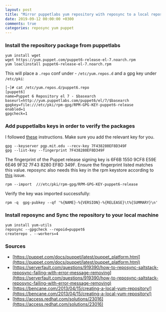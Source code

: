 ```yaml
---
layout: post
title: "Mirror puppetlabs yum repository with reposync to a local repository"
date: 2019-09-12 00:00:00 +0300
comments: true
categories: reposync yum puppet
---
```


### **Install the repository package from puppetlabs** ###
<!--more-->
```
yum install wget
wget https://yum.puppet.com/puppet6-release-el-7.noarch.rpm
yum loaclinstall puppet6-release-el-7.noarch.rpm
```

This will place a `.repo` conf under - `/etc/yum.repos.d` and a gpg key under `/etc/pki`:
```
[~]# cat /etc/yum.repos.d/puppet6.repo
[puppet6]
name=Puppet 6 Repository el 7 - $basearch
baseurl=http://yum.puppetlabs.com/puppet6/el/7/$basearch
gpgkey=file:///etc/pki/rpm-gpg/RPM-GPG-KEY-puppet6-release
enabled=1
gpgcheck=1
```

### **Add puppetlalbs keys in order to verify the packages** ###

I followed [these](https://puppet.com/docs/puppet/latest/puppet_platform.html#task-6116) instructions. Make sure you add the relevant key for you.
```
gpg --keyserver pgp.mit.edu --recv-key 7F438280EF8D349F
gpg --list-key --fingerprint 7F438280EF8D349F
```
The fingerprint of the Puppet release signing key is 6F6B 1550 9CF8 E59E 6E46 9F32 7F43 8280 EF8D 349F. Ensure the fingerprint listed matches this value.
reposync also needs this key in the rpm keystore according to [this](https://serverfault.com/questions/919390/how-to-reposync-saltstack-reposync-failing-with-error-message-removing) issue. 
```
rpm --import  ///etc/pki/rpm-gpg/RPM-GPG-KEY-puppet6-release
```
Verify the key was imported successfully:
```
rpm -q  gpg-pubkey --qf '%{NAME}-%{VERSION}-%{RELEASE}\t%{SUMMARY}\n'
```

### **Install reposync and Sync the repository to your local machine** ###
```
yum install yum-utils
reposync --gpgcheck --repoid=puppet6
createrepo . --workers=4
``` 


### **Sources** ###

* [https://puppet.com/docs/puppet/latest/puppet_platform.html](https://puppet.com/docs/puppet/latest/puppet_platform.html)
* [https://serverfault.com/questions/919390/how-to-reposync-saltstack-reposync-failing-with-error-message-removing](https://serverfault.com/questions/919390/how-to-reposync-saltstack-reposync-failing-with-error-message-removing)
* [https://bencane.com/2013/04/15/creating-a-local-yum-repository/](https://bencane.com/2013/04/15/creating-a-local-yum-repository/)
* [https://access.redhat.com/solutions/23016](https://access.redhat.com/solutions/23016)
